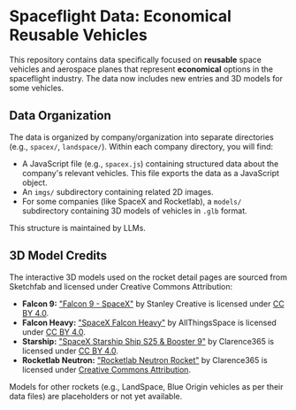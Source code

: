# Spaceflight Data: Economical Reusable Vehicles

This repository contains data specifically focused on **reusable** space vehicles and aerospace planes that represent **economical** options in the spaceflight industry. The data now includes new entries and 3D models for some vehicles.

## Data Organization

The data is organized by company/organization into separate directories (e.g., `spacex/`, `landspace/`). Within each company directory, you will find:

*   A JavaScript file (e.g., `spacex.js`) containing structured data about the company's relevant vehicles. This file exports the data as a JavaScript object.
*   An `imgs/` subdirectory containing related 2D images.
*   For some companies (like SpaceX and Rocketlab), a `models/` subdirectory containing 3D models of vehicles in `.glb` format.

This structure is maintained by LLMs.

## 3D Model Credits

The interactive 3D models used on the rocket detail pages are sourced from Sketchfab and licensed under Creative Commons Attribution:

*   **Falcon 9:** ["Falcon 9 - SpaceX"](https://skfb.ly/6RIC9) by Stanley Creative is licensed under [CC BY 4.0](http://creativecommons.org/licenses/by/4.0/).
*   **Falcon Heavy:** ["SpaceX Falcon Heavy"](https://skfb.ly/o6zpZ) by AllThingsSpace is licensed under [CC BY 4.0](http://creativecommons.org/licenses/by/4.0/).
*   **Starship:** ["SpaceX Starship Ship S25 & Booster 9"](https://skfb.ly/oL9CU) by Clarence365 is licensed under [CC BY 4.0](http://creativecommons.org/licenses/by/4.0/).
*   **Rocketlab Neutron:** ["Rocketlab Neutron Rocket"](https://skfb.ly/oACvZ) by Clarence365 is licensed under [Creative Commons Attribution](http://creativecommons.org/licenses/by/4.0/).

Models for other rockets (e.g., LandSpace, Blue Origin vehicles as per their data files) are placeholders or not yet available.